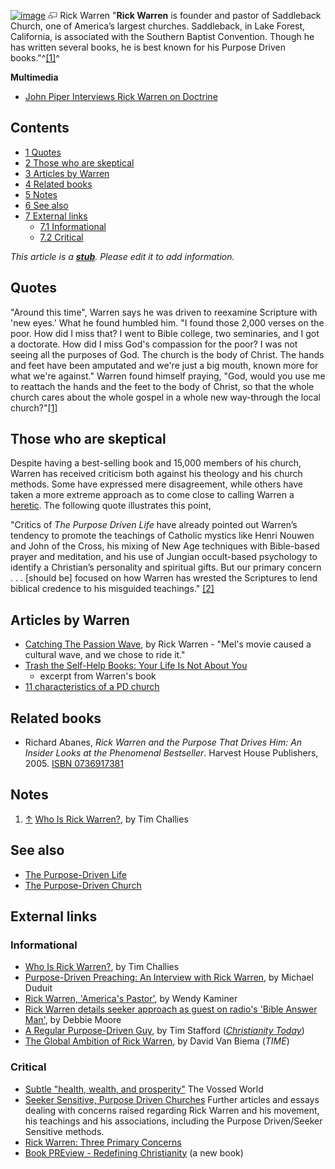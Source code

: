 [![image](images/f/fc/Rickwarren.jpg)](http://www.theopedia.com/File:Rickwarren.jpg)
[![image](data:image/png;base64,iVBORw0KGgoAAAANSUhEUgAAAA8AAAALCAAAAACFLIiAAAAAAnRSTlMA/1uRIrUAAABPSURBVAjXY/j///+5vXDwjAHIr26ZAgXZe8H8a/+hoIcw/9nevdVL9+79DuPvzQYZFPUezu8BMZLXgkExnD8HAu6hqv//n+HZVjD4DuUDAKlChD3fj6aPAAAAAElFTkSuQmCC)](http://www.theopedia.com/File:Rickwarren.jpg "Enlarge")
Rick Warren
"**Rick Warren** is founder and pastor of Saddleback Church, one of
America’s largest churches. Saddleback, in Lake Forest, California,
is associated with the Southern Baptist Convention. Though he has
written several books, he is best known for his Purpose Driven
books."^[[1]](#note-0)^

**Multimedia**

-   [John Piper Interviews Rick Warren on Doctrine](http://www.desiringgod.org/blog/posts/john-piper-interviews-rick-warren-on-doctrine)

## Contents

-   [1 Quotes](#Quotes)
-   [2 Those who are skeptical](#Those_who_are_skeptical)
-   [3 Articles by Warren](#Articles_by_Warren)
-   [4 Related books](#Related_books)
-   [5 Notes](#Notes)
-   [6 See also](#See_also)
-   [7 External links](#External_links)
    -   [7.1 Informational](#Informational)
    -   [7.2 Critical](#Critical)




*This article is a **[stub](http://www.theopedia.com/Category:Theopedia_stubs "Category:Theopedia stubs")**. Please edit it to add information.*
## Quotes

"Around this time", Warren says he was driven to reexamine
Scripture with 'new eyes.' What he found humbled him. "I found
those 2,000 verses on the poor. How did I miss that? I went to
Bible college, two seminaries, and I got a doctorate. How did I
miss God's compassion for the poor? I was not seeing all the
purposes of God. The church is the body of Christ. The hands and
feet have been amputated and we're just a big mouth, known more for
what we're against." Warren found himself praying, "God, would you
use me to reattach the hands and the feet to the body of Christ, so
that the whole church cares about the whole gospel in a whole new
way-through the local
church?"[[1]](http://www.christianitytoday.com/ct/2005/010/17.32.html)

## Those who are skeptical

Despite having a best-selling book and 15,000 members of his
church, Warren has received criticism both against his theology and
his church methods. Some have expressed mere disagreement, while
others have taken a more extreme approach as to come close to
calling Warren a [heretic](Heretic "Heretic"). The following quote
illustrates this point,

"Critics of *The Purpose Driven Life* have already pointed out
Warren’s tendency to promote the teachings of Catholic mystics like
Henri Nouwen and John of the Cross, his mixing of New Age
techniques with Bible-based prayer and meditation, and his use of
Jungian occult-based psychology to identify a Christian’s
personality and spiritual gifts. But our primary concern . . .
[should be] focused on how Warren has wrested the Scriptures to
lend biblical credence to his misguided teachings."
[[2]](http://www.sacredsandwich.com/warren_scripture.htm)
## Articles by Warren

-   [Catching The Passion Wave](http://www.christianitytoday.com/global/printer.html?/leaders/newsletter/2004/cln40309.html),
    by Rick Warren - "Mel's movie caused a cultural wave, and we chose
    to ride it."
-   [Trash the Self-Help Books: Your Life Is Not About You](http://www.beliefnet.com/story/120/story_12032_1.html)
    - excerpt from Warren's book
-   [11 characteristics of a PD church](http://www.pastors.com/RWMT/?id=205&artid=8227&expand=1)

## Related books

-   Richard Abanes,
    *Rick Warren and the Purpose That Drives Him: An Insider Looks at the Phenomenal Bestseller*.
    Harvest House Publishers, 2005.
    [ISBN 0736917381](http://www.theopedia.com/Special:BookSources/0736917381)

## Notes

1.  [↑](#ref-0)
    [Who Is Rick Warren?](http://www.challies.com/archives/purpose-driven-life/who-is-rick-war.php),
    by Tim Challies

## See also

-   [The Purpose-Driven Life](The_Purpose-Driven_Life "The Purpose-Driven Life")
-   [The Purpose-Driven Church](The_Purpose-Driven_Church "The Purpose-Driven Church")

## External links

### Informational

-   [Who Is Rick Warren?](http://www.challies.com/archives/purpose-driven-life/who-is-rick-war.php),
    by Tim Challies
-   [Purpose-Driven Preaching: An Interview with Rick Warren](http://www.preaching.com/preaching/pastissues/rickwarren.htm),
    by Michael Duduit
-   [Rick Warren, 'America's Pastor'](http://www.thenation.com/doc/20050912/kaminer),
    by Wendy Kaminer
-   [Rick Warren details seeker approach as guest on radio's 'Bible Answer Man'](http://www.ccsb.ca/evangelism/radio.htm),
    by Debbie Moore
-   [A Regular Purpose-Driven Guy](http://www.christianitytoday.com/ct/2002/012/1.42.html),
    by Tim Stafford
    (*[Christianity Today](Christianity_Today "Christianity Today")*)
-   [The Global Ambition of Rick Warren](http://www.time.com/time/printout/0,8816,1830147,00.html),
    by David Van Biema (*TIME*)

### Critical

-   [Subtle "health, wealth, and prosperity"](http://breusswane.blogspot.com/2005/10/subtle-health-wealth-and-prosperity.html)
    The Vossed World
-   [Seeker Sensitive, Purpose Driven Churches](http://www.monergism.com/thethreshold/articles/topic/seeker.html)
    Further articles and essays dealing with concerns raised regarding
    Rick Warren and his movement, his teachings and his associations,
    including the Purpose Driven/Seeker Sensitive methods.
-   [Rick Warren: Three Primary Concerns](http://www.challies.com/archives/001468.php)
-   [Book PREview - Redefining Christianity](http://www.challies.com/archives/001478.php)
    (a new book)



